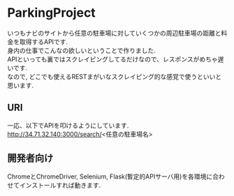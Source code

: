 # ParkingProject
いつもナビのサイトから任意の駐車場に対していくつかの周辺駐車場の距離と料金を取得するAPIです.</br>
身内の仕事でこんなの欲しいということで作りました.</br>
APIといっても裏ではスクレイピングしてるだけなので、レスポンスがめちゃ遅いです.</br>
なので, どこでも使えるRESTまがいなスクレイピング的な感覚で使うといいと思います.</br>
## URI
一応、以下でAPIを叩けるようにしています.</br>
http://34.71.32.140:3000/search/<任意の駐車場名>
## 開発者向け
ChromeとChromeDriver, Selenium, Flask(暫定的APIサーバ用)を各環境に合わせてインストールすれば動きます.
